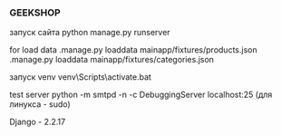 ### GEEKSHOP

запуск сайта
python manage.py runserver


for load data
.manage.py loaddata mainapp/fixtures/products.json
.manage.py loaddata mainapp/fixtures/categories.json

запуск venv 
venv\Scripts\activate.bat

test server
python -m smtpd -n -c DebuggingServer localhost:25 (для линукса - sudo)


Django - 2.2.17